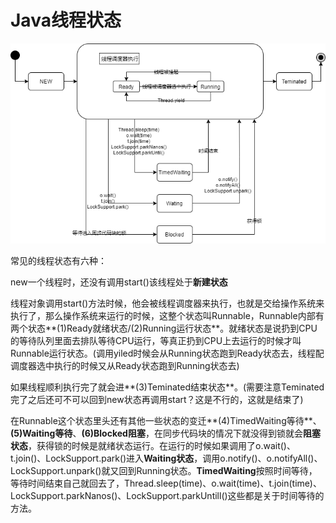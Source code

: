 # Java线程状态

![](..\images\image-20210302132918451.png)

常见的线程状态有六种：

new一个线程时，还没有调用start()该线程处于**新建状态**

线程对象调用start()方法时候，他会被线程调度器来执行，也就是交给操作系统来执行了，那么操作系统来运行的时候，这整个状态叫Runnable，Runnable内部有两个状态**(1)Ready就绪状态/(2)Running运行状态**。就绪状态是说扔到CPU的等待队列里面去排队等待CPU运行，等真正扔到CPU上去运行的时候才叫Runnable运行状态。(调用yiled时候会从Running状态跑到Ready状态去，线程配调度器选中执行的时候又从Ready状态跑到Running状态去)

如果线程顺利执行完了就会进**(3)Teminated结束状态**。(需要注意Teminated完了之后还可不可以回到new状态再调用start？这是不行的，这就是结束了)

在Runnable这个状态里头还有其他一些状态的变迁**(4)TimedWaiting等待**、**(5)Waiting等待**、**(6)Blocked阻塞**，在同步代码块的情况下就没得到锁就会**阻塞状态**，获得锁的时候是就绪状态运行。在运行的时候如果调用了o.wait()、t.join()、LockSupport.park()进入**Waiting状态**，调用o.notify()、o.notifyAll()、LockSupport.unpark()就又回到Running状态。**TimedWaiting**按照时间等待，等待时间结束自己就回去了，Thread.sleep(time)、o.wait(time)、t.join(time)、LockSupport.parkNanos()、LockSupport.parkUntill()这些都是关于时间等待的方法。